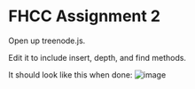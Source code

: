 # FHCC Assignment 2

Open up treenode.js.

Edit it to include insert, depth, and find methods.

It should look like this when done:
![image](https://user-images.githubusercontent.com/426472/105649819-a0689c80-5e7f-11eb-9e7b-9128cc91ca65.png)

